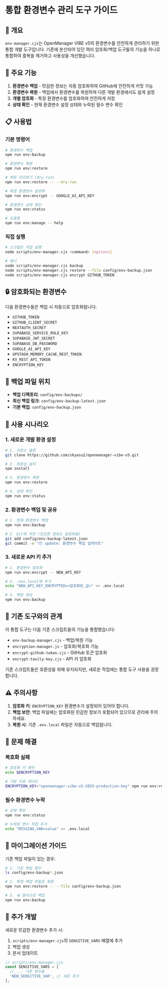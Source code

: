 # 통합 환경변수 관리 도구 가이드

## 🔐 개요

`env-manager.cjs`는 OpenManager VIBE v5의 환경변수를 안전하게 관리하기 위한 통합 개발 도구입니다. 기존에 분산되어 있던 여러 암호화/백업 도구들의 기능을 하나로 통합하여 중복을 제거하고 사용성을 개선했습니다.

## 🚀 주요 기능

1. **환경변수 백업** - 민감한 정보는 자동 암호화하여 GitHub에 안전하게 커밋 가능
2. **환경변수 복원** - 백업에서 환경변수를 복원하여 다른 개발 환경에서도 쉽게 설정
3. **개별 암호화** - 특정 환경변수를 암호화하여 안전하게 저장
4. **상태 확인** - 현재 환경변수 설정 상태와 누락된 필수 변수 확인

## 📋 사용법

### 기본 명령어

```bash
# 환경변수 백업
npm run env:backup

# 환경변수 복원
npm run env:restore

# 복원 미리보기 (dry-run)
npm run env:restore -- --dry-run

# 특정 환경변수 암호화
npm run env:encrypt -- GOOGLE_AI_API_KEY

# 환경변수 상태 확인
npm run env:status

# 도움말
npm run env:manage -- help
```

### 직접 실행

```bash
# 스크립트 직접 실행
node scripts/env-manager.cjs <command> [options]

# 예시
node scripts/env-manager.cjs backup
node scripts/env-manager.cjs restore --file config/env-backup.json
node scripts/env-manager.cjs encrypt GITHUB_TOKEN
```

## 🔒 암호화되는 환경변수

다음 환경변수들은 백업 시 자동으로 암호화됩니다:

- `GITHUB_TOKEN`
- `GITHUB_CLIENT_SECRET`
- `NEXTAUTH_SECRET`
- `SUPABASE_SERVICE_ROLE_KEY`
- `SUPABASE_JWT_SECRET`
- `SUPABASE_DB_PASSWORD`
- `GOOGLE_AI_API_KEY`
- `UPSTASH_MEMORY_CACHE_REST_TOKEN`
- `KV_REST_API_TOKEN`
- `ENCRYPTION_KEY`

## 📁 백업 파일 위치

- **백업 디렉토리**: `config/env-backups/`
- **최신 백업 링크**: `config/env-backup-latest.json`
- **기본 백업**: `config/env-backup.json`

## 🎯 사용 시나리오

### 1. 새로운 개발 환경 설정

```bash
# 1. 저장소 클론
git clone https://github.com/skyasu2/openmanager-vibe-v5.git

# 2. 의존성 설치
npm install

# 3. 환경변수 복원
npm run env:restore

# 4. 상태 확인
npm run env:status
```

### 2. 환경변수 백업 및 공유

```bash
# 1. 현재 환경변수 백업
npm run env:backup

# 2. Git에 커밋 (민감한 정보는 암호화됨)
git add config/env-backup-latest.json
git commit -m "📦 update: 환경변수 백업 업데이트"
```

### 3. 새로운 API 키 추가

```bash
# 1. 환경변수 암호화
npm run env:encrypt -- NEW_API_KEY

# 2. .env.local에 추가
echo "NEW_API_KEY_ENCRYPTED=<암호화된_값>" >> .env.local

# 3. 백업 생성
npm run env:backup
```

## 🔧 기존 도구와의 관계

이 통합 도구는 다음 기존 스크립트들의 기능을 통합했습니다:

- `env-backup-manager.cjs` - 백업/복원 기능
- `encryption-manager.js` - 암호화/복호화 기능
- `encrypt-github-token.cjs` - GitHub 토큰 암호화
- `encrypt-tavily-key.cjs` - API 키 암호화

기존 스크립트들은 호환성을 위해 유지되지만, 새로운 작업에는 통합 도구 사용을 권장합니다.

## ⚠️ 주의사항

1. **암호화 키**: `ENCRYPTION_KEY` 환경변수가 설정되어 있어야 합니다.
2. **백업 보안**: 백업 파일에는 암호화된 민감한 정보가 포함되어 있으므로 관리에 주의하세요.
3. **복원 시**: 기존 `.env.local` 파일은 자동으로 백업됩니다.

## 🐛 문제 해결

### 복호화 실패

```bash
# 암호화 키 확인
echo $ENCRYPTION_KEY

# 기본 키로 재시도
ENCRYPTION_KEY="openmanager-vibe-v5-2025-production-key" npm run env:restore
```

### 필수 환경변수 누락

```bash
# 상태 확인
npm run env:status

# 누락된 변수 직접 추가
echo "MISSING_VAR=value" >> .env.local
```

## 🔄 마이그레이션 가이드

기존 백업 파일이 있는 경우:

```bash
# 1. 기존 백업 확인
ls config/env-backup*.json

# 2. 특정 백업 파일로 복원
npm run env:restore -- --file config/env-backup.json

# 3. 새 형식으로 백업
npm run env:backup
```

## 📝 추가 개발

새로운 민감한 환경변수 추가 시:

1. `scripts/env-manager.cjs`의 `SENSITIVE_VARS` 배열에 추가
2. 백업 생성
3. 문서 업데이트

```javascript
// scripts/env-manager.cjs
const SENSITIVE_VARS = [
  // ... 기존 변수들
  'NEW_SENSITIVE_VAR', // 새로 추가
];
```
